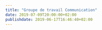 ```yaml
---
title: "Groupe de travail Communication"
date: 2019-07-09T20:00:00+02:00
publishdate: 2019-06-17T16:46:40+02:00
---
```

